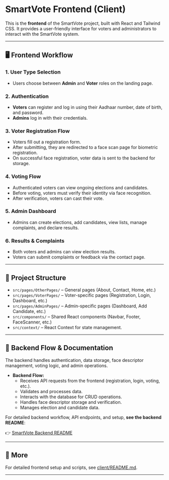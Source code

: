 # SmartVote Frontend (Client)

This is the **frontend** of the SmartVote project, built with React and Tailwind CSS. It provides a user-friendly interface for voters and administrators to interact with the SmartVote system.

---

## 🖥️ Frontend Workflow

### 1. User Type Selection
- Users choose between **Admin** and **Voter** roles on the landing page.

### 2. Authentication
- **Voters** can register and log in using their Aadhaar number, date of birth, and password.
- **Admins** log in with their credentials.

### 3. Voter Registration Flow
- Voters fill out a registration form.
- After submitting, they are redirected to a face scan page for biometric registration.
- On successful face registration, voter data is sent to the backend for storage.

### 4. Voting Flow
- Authenticated voters can view ongoing elections and candidates.
- Before voting, voters must verify their identity via face recognition.
- After verification, voters can cast their vote.

### 5. Admin Dashboard
- Admins can create elections, add candidates, view lists, manage complaints, and declare results.

### 6. Results & Complaints
- Both voters and admins can view election results.
- Voters can submit complaints or feedback via the contact page.

---

## 📁 Project Structure

- `src/pages/OtherPages/` – General pages (About, Contact, Home, etc.)
- `src/pages/VoterPages/` – Voter-specific pages (Registration, Login, Dashboard, etc.)
- `src/pages/AdminPages/` – Admin-specific pages (Dashboard, Add Candidate, etc.)
- `src/components/` – Shared React components (Navbar, Footer, FaceScanner, etc.)
- `src/context/` – React Context for state management.

---

## 🔗 Backend Flow & Documentation

The backend handles authentication, data storage, face descriptor management, voting logic, and admin operations.

- **Backend Flow:**
  - Receives API requests from the frontend (registration, login, voting, etc.).
  - Validates and processes data.
  - Interacts with the database for CRUD operations.
  - Handles face descriptor storage and verification.
  - Manages election and candidate data.

For detailed backend workflow, API endpoints, and setup, **see the backend README**:

👉 [SmartVote Backend README](server/README.MD)

---

## 🔗 More

For detailed frontend setup and scripts, see [client/README.md](README.md).

---
